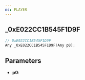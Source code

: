 ```yaml
---
ns: PLAYER
---
```

## _0xE022CC1B545F1D9F

```c
// 0xE022CC1B545F1D9F
Any _0xE022CC1B545F1D9F(Any p0);
```

## Parameters
* **p0**:
